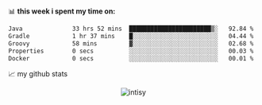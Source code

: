 📊 **this week i spent my time on:**
<!--START_SECTION:waka-->

```txt
Java              33 hrs 52 mins  ███████████████████████▒░   92.84 %
Gradle            1 hr 37 mins    █░░░░░░░░░░░░░░░░░░░░░░░░   04.44 %
Groovy            58 mins         ▓░░░░░░░░░░░░░░░░░░░░░░░░   02.68 %
Properties        0 secs          ░░░░░░░░░░░░░░░░░░░░░░░░░   00.03 %
Docker            0 secs          ░░░░░░░░░░░░░░░░░░░░░░░░░   00.01 %
```

<!--END_SECTION:waka-->


📈 my github stats

<p align="center"> <img src="https://github-readme-stats.vercel.app/api?username=intisy&show_icons=true&theme=gotham" alt="intisy" />




